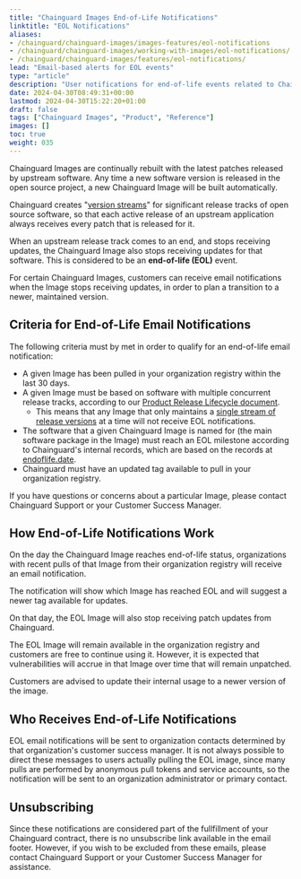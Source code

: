 ```yaml
---
title: "Chainguard Images End-of-Life Notifications"
linktitle: "EOL Notifications"
aliases:
- /chainguard/chainguard-images/images-features/eol-notifications
- /chainguard/chainguard-images/working-with-images/eol-notifications/
- /chainguard/chainguard-images/features/eol-notifications/
lead: "Email-based alerts for EOL events"
type: "article"
description: "User notifications for end-of-life events related to Chainguard Images"
date: 2024-04-30T08:49:31+00:00
lastmod: 2024-04-30T15:22:20+01:00
draft: false
tags: ["Chainguard Images", "Product", "Reference"]
images: []
toc: true
weight: 035
---
```


Chainguard Images are continually rebuilt with the latest patches released by upstream software. Any time a new software version is released in the open source project, a new Chainguard Image will be built automatically.

Chainguard creates "[version streams](/chainguard/chainguard-images/versions/)" for significant release tracks of open source software, so that each active release of an upstream application always receives every patch that is released for it. 

When an upstream release track comes to an end, and stops receiving updates, the Chainguard Image also stops receiving updates for that software. This is considered to be an **end-of-life (EOL)** event. 

For certain Chainguard Images, customers can receive email notifications when the Image stops receiving updates, in order to plan a transition to a newer, maintained version.

## Criteria for End-of-Life Email Notifications

The following criteria must by met in order to qualify for an end-of-life email notification:

* A given Image has been pulled in your organization registry within the last 30 days.
* A given Image must be based on software with multiple concurrent release tracks, according to our [Product Release Lifecycle document](/chainguard/chainguard-images/versions/). 
    * This means that any Image that only maintains a [single stream of release versions](/chainguard/chainguard-images/about/versions/#single-release-track-maintained-by-a-given-open-source-project) at a time will not receive EOL notifications. 
* The software that a given Chainguard Image is named for (the main software package in the Image) must reach an EOL milestone according to Chainguard's internal records, which are based on the records at [endoflife.date](https://endoflife.date/).
* Chainguard must have an updated tag available to pull in your organization registry.

If you have questions or concerns about a particular Image, please contact Chainguard Support or your Customer Success Manager.

## How End-of-Life Notifications Work

On the day the Chainguard Image reaches end-of-life status, organizations with recent pulls of that Image from their organization registry will receive an email notification. 

The notification will show which Image has reached EOL and will suggest a newer tag available for updates.

On that day, the EOL Image will also stop receiving patch updates from Chainguard.

The EOL Image will remain available in the organization registry and customers are free to continue using it. However, it is expected that vulnerabilities will accrue in that Image over time that will remain unpatched.

Customers are advised to update their internal usage to a newer version of the image.

## Who Receives End-of-Life Notifications

EOL email notifications will be sent to organization contacts determined by that organization's customer success manager. It is not always possible to direct these messages to users actually pulling the EOL image, since many pulls are performed by anonymous pull tokens and service accounts, so the notification will be sent to an organization administrator or primary contact.

## Unsubscribing

Since these notifications are considered part of the fullfillment of your Chainguard contract, there is no unsubscribe link available in the email footer. However, if you wish to be excluded from these emails, please contact Chainguard Support or your Customer Success Manager for assistance.


